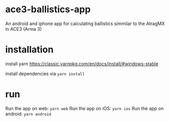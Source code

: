 # ace3-ballistics-app
An android and iphone app for calculating ballistics simmilar to the AtragMX in ACE3 (Arma 3)

# installation
install yarn https://classic.yarnpkg.com/en/docs/install/#windows-stable

install dependencies via `yarn install`

# run

Run the app on web: `yarn web`
Run the app on iOS: `yarn ios`
Run the app on android: `yarn android`